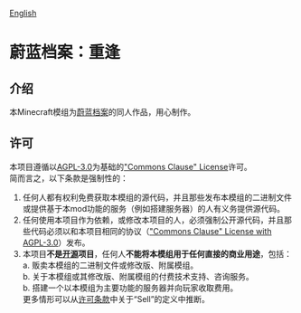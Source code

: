 [English](README.md)
# 蔚蓝档案：重逢
## 介绍
本Minecraft模组为[蔚蓝档案](https://bluearchive.nexon.com)的同人作品，用心制作。<br>
## 许可
本项目遵循以[AGPL-3.0](https://www.gnu.org/licenses/agpl-3.0.html)为基础的["Commons Clause" License](https://commonsclause.com/)许可。<br>
简而言之，以下条款是强制性的：<br>
1. 任何人都有权利免费获取本模组的源代码，并且那些发布本模组的二进制文件或提供基于本mod功能的服务（例如搭建服务器）的人有义务提供源代码。<br>
2. 任何使用本项目作为依赖，或修改本项目的人，必须强制公开源代码，并且那些代码必须以和本项目相同的协议（["Commons Clause" License with AGPL-3.0](LICENSE.txt)）发布。<br>
3. 本项目**不是[开源](https://opensource.org/osd)项目**，任何人**不能将本模组用于任何直接的商业用途**，包括：<br>
  a. 贩卖本模组的二进制文件或修改版、附属模组。<br>
  b. 关于本模组或其修改版、附属模组的付费技术支持、咨询服务。<br>
  b. 搭建一个以本模组为主要功能的服务器并向玩家收取费用。<br>
  更多情形可以从[许可条款](LICENSE.txt)中关于“Sell”的定义中推断。<br>